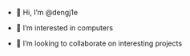 - 👋 Hi, I’m @dengj1e
- 👀 I’m interested in computers

- 💞️ I’m looking to collaborate on interesting projects


<!---
dengj1e/dengj1e is a ✨ special ✨ repository because its `README.md` (this file) appears on your GitHub profile.
You can click the Preview link to take a look at your changes.
--->
